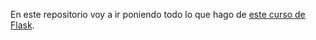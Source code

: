 En este repositorio voy a ir poniendo todo lo que hago de [este curso de Flask](https://www.udemy.com/course/rest-api-flask-and-python).
